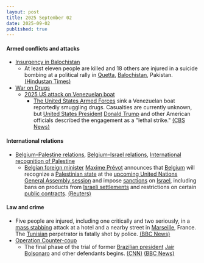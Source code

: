 ```yaml
---
layout: post
title: 2025 September 02
date: 2025-09-02
published: true
---
```



#### Armed conflicts and attacks

* [Insurgency in Balochistan](https://en.wikipedia.org/wiki/Insurgency_in_Balochistan "Insurgency in Balochistan")
  * At least eleven people are killed and 18 others are injured in a suicide bombing at a political rally in [Quetta](https://en.wikipedia.org/wiki/Quetta "Quetta"), [Balochistan](https://en.wikipedia.org/wiki/Balochistan%2C_Pakistan "Balochistan, Pakistan"), Pakistan. [(Hindustan Times)](https://www.hindustantimes.com/world-news/at-least-11-killed-in-suicide-bombing-at-political-rally-in-pakistans-quetta-101756838673930.html)
* [War on Drugs](https://en.wikipedia.org/wiki/War_on_Drugs "War on Drugs")
  * [2025 US attack on Venezuelan boat](https://en.wikipedia.org/wiki/2025_US_attack_on_Venezuelan_boat "2025 US attack on Venezuelan boat")
    * [The United States Armed Forces](https://en.wikipedia.org/wiki/The_United_States_Armed_Forces "The United States Armed Forces") sink a Venezuelan boat reportedly smuggling drugs. Casualties are currently unknown, but [United States President](https://en.wikipedia.org/wiki/United_States_President "United States President") [Donald Trump](https://en.wikipedia.org/wiki/Donald_Trump "Donald Trump") and other American officials described the engagement as a "lethal strike." [(CBS News)](https://www.cbsnews.com/news/venezuela-drug-boat-us-strike/)

#### International relations

* [Belgium–Palestine relations](https://en.wikipedia.org/wiki/Belgium%E2%80%93Palestine_relations "Belgium–Palestine relations"), [Belgium–Israel relations](https://en.wikipedia.org/wiki/Belgium%E2%80%93Israel_relations "Belgium–Israel relations"), [International recognition of Palestine](https://en.wikipedia.org/wiki/International_recognition_of_Palestine "International recognition of Palestine")
  * [Belgian foreign minister](https://en.wikipedia.org/wiki/Minister_of_Foreign_Affairs_%28Belgium%29 "Minister of Foreign Affairs (Belgium)") [Maxime Prévot](https://en.wikipedia.org/wiki/Maxime_Pr%C3%A9vot "Maxime Prévot") announces that [Belgium](https://en.wikipedia.org/wiki/Belgium "Belgium") will recognize a [Palestinian state](https://en.wikipedia.org/wiki/Palestine "Palestine") at the [upcoming United Nations General Assembly session](https://en.wikipedia.org/wiki/Eightieth_session_of_the_United_Nations_General_Assembly "Eightieth session of the United Nations General Assembly") and impose [sanctions](https://en.wikipedia.org/wiki/List_of_sanctions_involving_Israel "List of sanctions involving Israel") on [Israel](https://en.wikipedia.org/wiki/Israel "Israel"), including bans on products from [Israeli settlements](https://en.wikipedia.org/wiki/Israeli_settlements "Israeli settlements") and restrictions on certain [public contracts](https://en.wikipedia.org/wiki/Government_procurement "Government procurement"). [(Reuters)](https://www.reuters.com/en/belgium-recognise-palestinian-state-un-general-assembly-2025-09-02/)

#### Law and crime

* Five people are injured, including one critically and two seriously, in a [mass stabbing](https://en.wikipedia.org/wiki/Mass_stabbing "Mass stabbing") attack at a hotel and a nearby street in [Marseille](https://en.wikipedia.org/wiki/Marseille "Marseille"), France. The [Tunisian](https://en.wikipedia.org/wiki/Tunisia "Tunisia") perpetrator is fatally shot by police. [(BBC News)](https://www.bbc.com/news/articles/cq6860ng4d6o)
* [Operation Counter-coup](https://en.wikipedia.org/wiki/Operation_Counter-coup "Operation Counter-coup")
  * The final phase of the trial of former [Brazilian president](https://en.wikipedia.org/wiki/President_of_Brazil "President of Brazil") [Jair Bolsonaro](https://en.wikipedia.org/wiki/Jair_Bolsonaro "Jair Bolsonaro") and other defendants begins. [(CNN)](https://edition.cnn.com/2025/09/02/americas/bolsonaro-trial-explained-intl-latam) [(BBC News)](https://www.bbc.com/news/articles/c4gzgq9n8xjo.amp)
